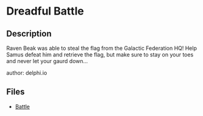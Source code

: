 # Dreadful Battle

## Description

Raven Beak was able to steal the flag from the Galactic Federation HQ! Help Samus defeat him and retrieve the flag, but make sure to stay on your toes and never let your gaurd down...

author: delphi.io

## Files

* [Battle](files/Battle)

